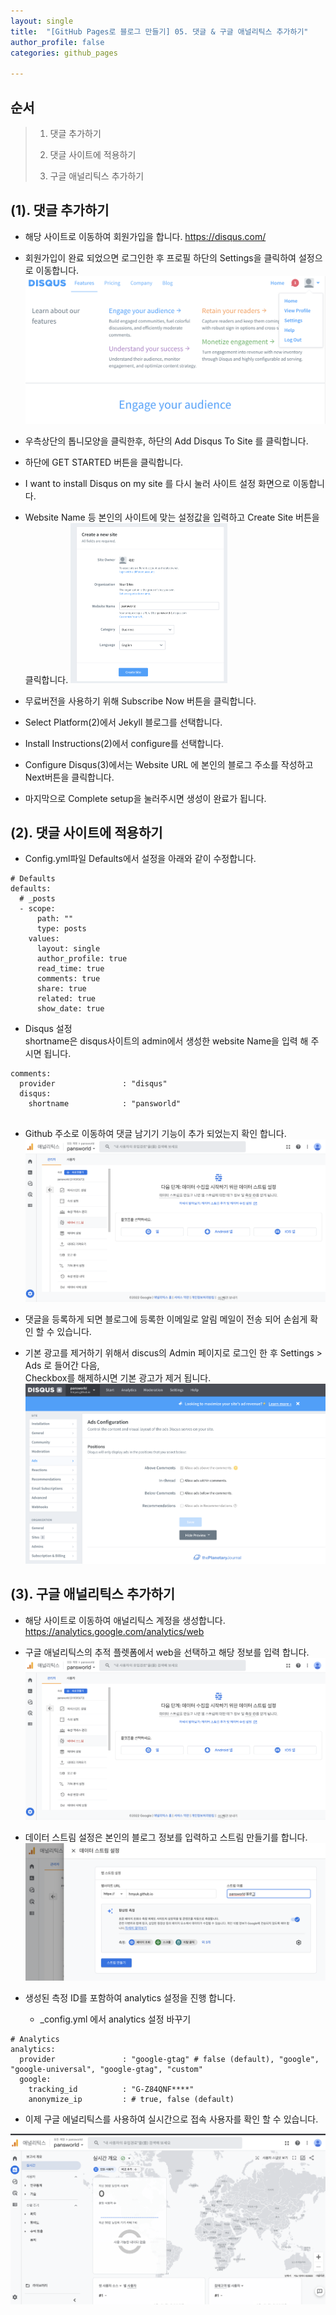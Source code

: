 ```yaml
---
layout: single
title:  "[GitHub Pages로 블로그 만들기] 05. 댓글 & 구글 애널리틱스 추가하기"
author_profile: false
categories: github_pages

---
```


## 순서

>1. 댓글 추가하기
>
>2. 댓글 사이트에 적용하기
>
>3. 구글 애널리틱스 추가하기



## (1). 댓글 추가하기

- 해당 사이트로 이동하여 회원가입을 합니다.
  https://disqus.com/
- 회원가입이 완료 되었으면 로그인한 후 프로필 하단의 Settings을 클릭하여 설정으로 이동합니다.
  ![git_04_01](../images/2022-06-14-git_05/git_04_01.png)

- 우측상단의 톱니모양을 클릭한후, 하단의 Add Disqus To Site 를 클릭합니다.
-  하단에 GET STARTED 버튼을 클릭합니다.
- I want to install Disqus on my site 를 다시 눌러 사이트 설정 화면으로 이동합니다.
- Website Name 등 본인의 사이트에 맞는 설정값을 입력하고 Create Site 버튼을 클릭합니다.
  <img src="../images/2022-06-14-git_05/git_04_02.png" alt="git_04_02" style="zoom:25%;" />

- 무료버전을 사용하기 위해 Subscribe Now 버튼을 클릭합니다.
- Select Platform(2)에서 Jekyll 블로그를 선택합니다.
- Install Instructions(2)에서 configure를 선택합니다.
- Configure Disqus(3)에서는 Website URL 에 본인의 블로그 주소를 작성하고 Next버튼을 클릭합니다.
- 마지막으로 Complete setup을 눌러주시면 생성이 완료가 됩니다.



## (2). 댓글 사이트에 적용하기

- Config.yml파일 Defaults에서 설정을 아래와 같이 수정합니다.

```
# Defaults
defaults:
  # _posts
  - scope:
      path: ""
      type: posts
    values:
      layout: single
      author_profile: true
      read_time: true
      comments: true
      share: true
      related: true
      show_date: true
```



- Disqus 설정  
  shortname은 disqus사이트의 admin에서 생성한 website Name을 입력 해 주시면 됩니다.

```
comments:
  provider               : "disqus" 
  disqus:
    shortname            : "pansworld" 
 
```

  

- Github 주소로 이동하여 댓글 남기기 기능이 추가 되었는지 확인 합니다.
  ![git_04_03](../images/2022-06-14-git_05/git_04_05.png)

- 댓글을 등록하게 되면 블로그에 등록한 이메일로 알림 메일이 전송 되어 손쉽게 확인 할 수 있습니다.

- 기본 광고를 제거하기 위해서 discus의 Admin 페이지로 로그인 한 후 Settings > Ads 로 들어간 다음,  
   Checkbox를 해제하시면 기본 광고가 제거 됩니다.
  ![git_04_04](../images/2022-06-14-git_05/git_04_04.png)



## (3). 구글 애널리틱스 추가하기

- 해당 사이트로 이동하여 애널리틱스 계정을 생성합니다.  
  https://analytics.google.com/analytics/web

- 구글 애널리틱스의 추적 플렛폼에서 web을 선택하고 해당 정보를 입력 합니다.![git_04_05](../images/2022-06-14-git_05/git_04_05.png)

  

- 데이터 스트림 설정은 본인의 블로그 정보를 입력하고 스트림 만들기를 합니다.
  ![git_04_06](../images/2022-06-14-git_05/git_04_06.png)

- 생성된 측정 ID를 포함하여 analytics 설정을 진행 합니다.

  - _config.yml 에서 analytics 설정 바꾸기

```
# Analytics
analytics:
  provider               : "google-gtag" # false (default), "google", "google-universal", "google-gtag", "custom"
  google:
    tracking_id          : "G-Z84QNF****"
    anonymize_ip         : # true, false (default)
```



- 이제 구글 에널리틱스를 사용하여 실시간으로 접속 사용자를 확인 할 수 있습니다.

![git_04_07](../images/2022-06-14-git_05/git_04_07.png)